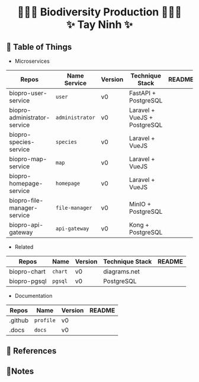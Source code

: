 # <p align="center">:tada::tada::tada: Biodiversity Production :tada::tada::tada: <br> ✨ Tay Ninh ✨ </p>

## :newspaper: Table of Things

+ Microservices

Repos | Name Service | Version | Technique Stack | README
-----|-----|-----|-----|-----
biopro-user-service  | `user` | v0 | FastAPI + PostgreSQL | 
biopro-administrator-service | `administrator` | v0 | Laravel + VueJS + PostgreSQL | 
biopro-species-service | `species` | v0 | Laravel + VueJS | 
biopro-map-service | `map` | v0 | Laravel + VueJS | 
biopro-homepage-service | `homepage` | v0 | Laravel + VueJS | 
biopro-file-manager-service  | `file-manager` | v0 | MinIO + PostgreSQL | 
biopro-api-gateway | `api-gateway` | v0 | Kong + PostgreSQL | 

+ Related

Repos | Name | Version | Technique Stack | README
-----|-----|-----|-----|-----
biopro-chart | `chart` | v0 | diagrams.net |
biopro-pgsql | `pgsql` | v0 | PostgreSQL |

+ Documentation

Repos | Name | Version | README
-----|-----|-----|-----
.github | `profile` | v0 | 
.docs | `docs` | v0 |  

## :bookmark_tabs: References


## :memo:Notes

